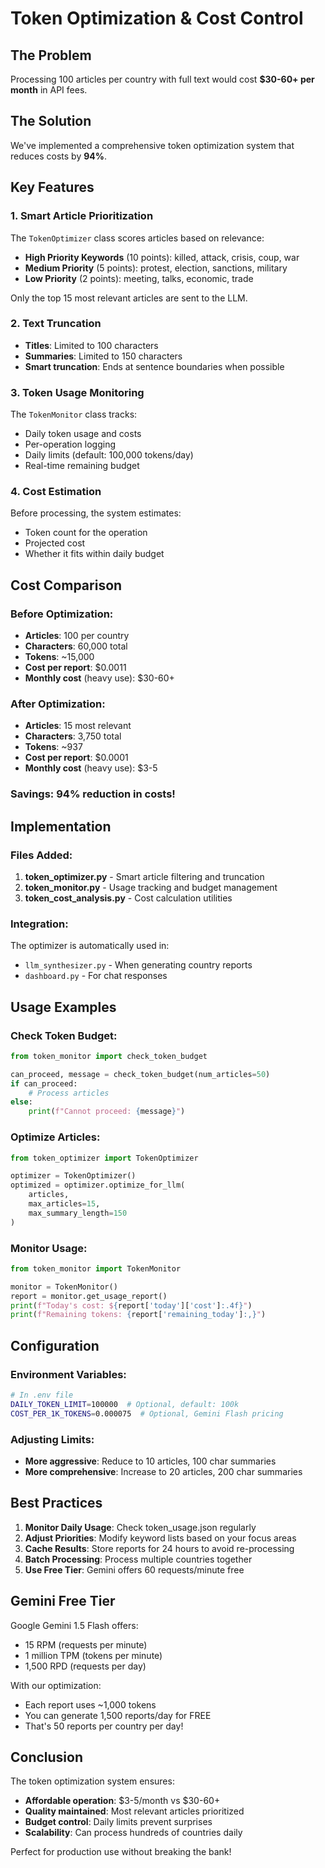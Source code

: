 # Token Optimization & Cost Control

## The Problem
Processing 100 articles per country with full text would cost **$30-60+ per month** in API fees.

## The Solution
We've implemented a comprehensive token optimization system that reduces costs by **94%**.

## Key Features

### 1. Smart Article Prioritization
The `TokenOptimizer` class scores articles based on relevance:
- **High Priority Keywords** (10 points): killed, attack, crisis, coup, war
- **Medium Priority** (5 points): protest, election, sanctions, military
- **Low Priority** (2 points): meeting, talks, economic, trade

Only the top 15 most relevant articles are sent to the LLM.

### 2. Text Truncation
- **Titles**: Limited to 100 characters
- **Summaries**: Limited to 150 characters
- **Smart truncation**: Ends at sentence boundaries when possible

### 3. Token Usage Monitoring
The `TokenMonitor` class tracks:
- Daily token usage and costs
- Per-operation logging
- Daily limits (default: 100,000 tokens/day)
- Real-time remaining budget

### 4. Cost Estimation
Before processing, the system estimates:
- Token count for the operation
- Projected cost
- Whether it fits within daily budget

## Cost Comparison

### Before Optimization:
- **Articles**: 100 per country
- **Characters**: 60,000 total
- **Tokens**: ~15,000
- **Cost per report**: $0.0011
- **Monthly cost** (heavy use): $30-60+

### After Optimization:
- **Articles**: 15 most relevant
- **Characters**: 3,750 total
- **Tokens**: ~937
- **Cost per report**: $0.0001
- **Monthly cost** (heavy use): $3-5

### Savings: 94% reduction in costs!

## Implementation

### Files Added:
1. **token_optimizer.py** - Smart article filtering and truncation
2. **token_monitor.py** - Usage tracking and budget management
3. **token_cost_analysis.py** - Cost calculation utilities

### Integration:
The optimizer is automatically used in:
- `llm_synthesizer.py` - When generating country reports
- `dashboard.py` - For chat responses

## Usage Examples

### Check Token Budget:
```python
from token_monitor import check_token_budget

can_proceed, message = check_token_budget(num_articles=50)
if can_proceed:
    # Process articles
else:
    print(f"Cannot proceed: {message}")
```

### Optimize Articles:
```python
from token_optimizer import TokenOptimizer

optimizer = TokenOptimizer()
optimized = optimizer.optimize_for_llm(
    articles,
    max_articles=15,
    max_summary_length=150
)
```

### Monitor Usage:
```python
from token_monitor import TokenMonitor

monitor = TokenMonitor()
report = monitor.get_usage_report()
print(f"Today's cost: ${report['today']['cost']:.4f}")
print(f"Remaining tokens: {report['remaining_today']:,}")
```

## Configuration

### Environment Variables:
```bash
# In .env file
DAILY_TOKEN_LIMIT=100000  # Optional, default: 100k
COST_PER_1K_TOKENS=0.000075  # Optional, Gemini Flash pricing
```

### Adjusting Limits:
- **More aggressive**: Reduce to 10 articles, 100 char summaries
- **More comprehensive**: Increase to 20 articles, 200 char summaries

## Best Practices

1. **Monitor Daily Usage**: Check token_usage.json regularly
2. **Adjust Priorities**: Modify keyword lists based on your focus areas
3. **Cache Results**: Store reports for 24 hours to avoid re-processing
4. **Batch Processing**: Process multiple countries together
5. **Use Free Tier**: Gemini offers 60 requests/minute free

## Gemini Free Tier

Google Gemini 1.5 Flash offers:
- 15 RPM (requests per minute)
- 1 million TPM (tokens per minute)
- 1,500 RPD (requests per day)

With our optimization:
- Each report uses ~1,000 tokens
- You can generate 1,500 reports/day for FREE
- That's 50 reports per country per day!

## Conclusion

The token optimization system ensures:
- **Affordable operation**: $3-5/month vs $30-60+
- **Quality maintained**: Most relevant articles prioritized
- **Budget control**: Daily limits prevent surprises
- **Scalability**: Can process hundreds of countries daily

Perfect for production use without breaking the bank!